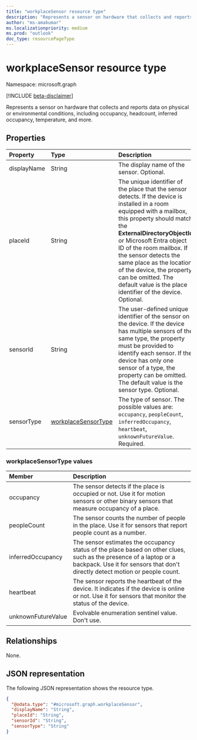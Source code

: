 ```yaml
---
title: "workplaceSensor resource type"
description: "Represents a sensor on hardware that collects and reports data on physical or environmental conditions, including occupancy, headcount, inferred occupancy, temperature, and more."
author: "ms-amakumar"
ms.localizationpriority: medium
ms.prod: "outlook"
doc_type: resourcePageType
---
```


# workplaceSensor resource type

Namespace: microsoft.graph

[!INCLUDE [beta-disclaimer](../../includes/beta-disclaimer.md)]

Represents a sensor on hardware that collects and reports data on physical or environmental conditions, including occupancy, headcount, inferred occupancy, temperature, and more.

## Properties

|Property|Type|Description|
|:---|:---|:---|
|displayName|String|The display name of the sensor. Optional.|
|placeId|String| The unique identifier of the place that the sensor detects. If the device is installed in a room equipped with a mailbox, this property should match the **ExternalDirectoryObjectId** or Microsoft Entra object ID of the room mailbox. If the sensor detects the same place as the location of the device, the property can be omitted. The default value is the place identifier of the device. Optional. |
|sensorId|String| The user-defined unique identifier of the sensor on the device. If the device has multiple sensors of the same type, the property must be provided to identify each sensor. If the device has only one sensor of a type, the property can be omitted. The default value is the sensor type. Optional. |
|sensorType|[workplaceSensorType](../resources/workplacesensor.md#workplacesensortype-values)|The type of sensor. The possible values are: `occupancy`, `peopleCount`, `inferredOccupancy`, `heartbeat`, `unknownFutureValue`. Required. |

### workplaceSensorType values

| Member             | Description                                                                                                                                                                                        |
|:-------------------|:---------------------------------------------------------------------------------------------------------------------------------------------------------------------------------------------------|
| occupancy          | The sensor detects if the place is occupied or not. Use it for motion sensors or other binary sensors that measure occupancy of a place.                                                           |
| peopleCount        | The sensor counts the number of people in the place. Use it for sensors that report people count as a number.                                                                                      |
| inferredOccupancy  | The sensor estimates the occupancy status of the place based on other clues, such as the presence of a laptop or a backpack. Use it for sensors that don't directly detect motion or people count. |
| heartbeat          | The sensor reports the heartbeat of the device. It indicates if the device is online or not. Use it for sensors that monitor the status of the device.                                             |
| unknownFutureValue | Evolvable enumeration sentinel value. Don't use.                                                                                                                                                   |

## Relationships

None.

## JSON representation
The following JSON representation shows the resource type.
<!-- {
  "blockType": "resource",
  "@odata.type": "microsoft.graph.workplaceSensor"
}
-->
``` json
{
  "@odata.type": "#microsoft.graph.workplaceSensor",
  "displayName": "String",
  "placeId": "String",
  "sensorId": "String",
  "sensorType": "String"
}
```

